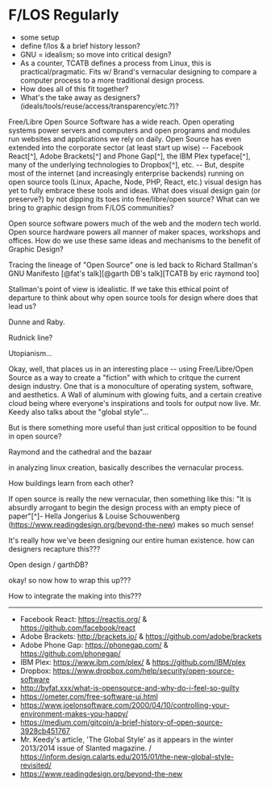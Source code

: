 # F/LOS Regularly

- some setup
- define f/los & a brief history lesson?
- GNU = idealism; so move into critical design?
- As a counter, TCATB defines a process from Linux, this is practical/pragmatic. Fits w/ Brand's vernacular designing to compare a computer process to a more traditional design process.
- How does all of this fit together?
- What's the take away as designers? (ideals/tools/reuse/access/transparency/etc.?)?

Free/Libre Open Source Software has a wide reach. Open operating systems power servers and computers and open programs and modules run websites and applications we rely on daily. Open Source has even extended into the corporate sector (at least start up wise) -- Facebook React[^], Adobe Brackets[^] and Phone Gap[^], the IBM Plex typeface[^], many of the underlying technologies to Dropbox[^], etc. -- But, despite most of the internet (and increasingly enterprise backends) running on open source tools (Linux, Apache, Node, PHP, React, etc.) visual design has yet to fully embrace these tools and ideas. What does visual design gain (or preserve?) by not dipping its toes into free/libre/open source? What can we bring to graphic design from F/LOS communities?

Open source software powers much of the web and the modern tech world. Open source hardware powers all manner of maker spaces, workshops and offices. How do we use these same ideas and mechanisms to the benefit of Graphic Design?

Tracing the lineage of "Open Source" one is led back to Richard Stallman's GNU Manifesto [@fat's talk][@garth DB's talk][TCATB by eric raymond too]

Stallman's point of view is idealistic. If we take this ethical point of departure to think about why open source tools for design where does that lead us?

Dunne and Raby.

Rudnick line?

Utopianism...

Okay, well, that places us in an interesting place -- using Free/Libre/Open Source as a way to create a "fiction" with which to critque the current design industry. One that is a monoculture of operating system, software, and aesthetics. A Wall of aluminum with glowing fuits, and a certain creative cloud being where everyone's inspirations and tools for output now live. Mr. Keedy also talks about the "global style"...

But is there something more useful than just critical opposition to be found in open source?

Raymond and the cathedral and the bazaar

in analyzing linux creation, basically describes the vernacular process.

How buildings learn from each other?

If open source is really the new vernacular, then something like this: "It is absurdly arrogant to begin the design process with an empty piece of paper"[^]- Hella Jongerius & Louise Schouwenberg (<https://www.readingdesign.org/beyond-the-new>) makes so much sense!

It's really how we've been designing our entire human existence. how can designers recapture this???

Open design / garthDB?

okay! so now how to wrap this up???

How to integrate the making into this???

--------------------------------------------------------------------------------

- Facebook React: <https://reactjs.org/> & <https://github.com/facebook/react>
- Adobe Brackets: <http://brackets.io/> & <https://github.com/adobe/brackets>
- Adobe Phone Gap: <https://phonegap.com/> & <https://github.com/phonegap/>
- IBM Plex: <https://www.ibm.com/plex/> & <https://github.com/IBM/plex>
- Dropbox: <https://www.dropbox.com/help/security/open-source-software>
- <http://byfat.xxx/what-is-opensource-and-why-do-i-feel-so-guilty>
- <https://ometer.com/free-software-ui.html>
- <https://www.joelonsoftware.com/2000/04/10/controlling-your-environment-makes-you-happy/>
- <https://medium.com/gitcoin/a-brief-history-of-open-source-3928cb451767>
- Mr. Keedy's article, 'The Global Style' as it appears in the winter 2013/2014 issue of Slanted magazine. / <https://inform.design.calarts.edu/2015/01/the-new-global-style-revisited/>
- <https://www.readingdesign.org/beyond-the-new>
